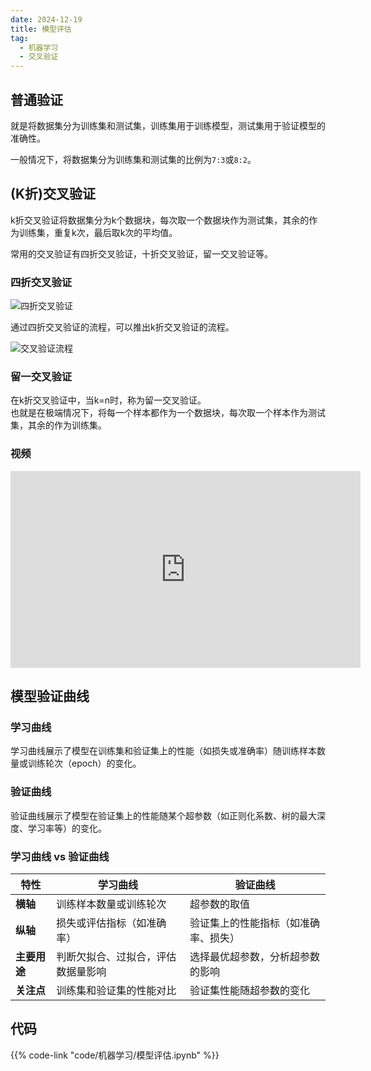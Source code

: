```yaml
---
date: 2024-12-19
title: 模型评估
tag:
  - 机器学习
  - 交叉验证
---
```


## 普通验证

就是将数据集分为训练集和测试集，训练集用于训练模型，测试集用于验证模型的准确性。

一般情况下，将数据集分为训练集和测试集的比例为`7:3`或`8:2`。

## (K折)交叉验证

k折交叉验证将数据集分为k个数据块，每次取一个数据块作为测试集，其余的作为训练集，重复k次，最后取k次的平均值。

常用的交叉验证有四折交叉验证，十折交叉验证，留一交叉验证等。

### 四折交叉验证

![四折交叉验证](../imgs/四折交叉验证.png)

通过四折交叉验证的流程，可以推出k折交叉验证的流程。

![交叉验证流程](../imgs/交叉验证流程.png)

### 留一交叉验证

在k折交叉验证中，当k=n时，称为留一交叉验证。  
也就是在极端情况下，将每一个样本都作为一个数据块，每次取一个样本作为测试集，其余的作为训练集。

### 视频

<iframe width="560" height="315" src="https://www.youtube.com/embed/fSytzGwwBVw?si=gT1XHctxlavZVB9H" title="YouTube video player" frameborder="0" allow="accelerometer; autoplay; clipboard-write; encrypted-media; gyroscope; picture-in-picture; web-share" referrerpolicy="strict-origin-when-cross-origin" allowfullscreen></iframe>

## 模型验证曲线

### 学习曲线

学习曲线展示了模型在训练集和验证集上的性能（如损失或准确率）随训练样本数量或训练轮次（epoch）的变化。

### 验证曲线

验证曲线展示了模型在验证集上的性能随某个超参数（如正则化系数、树的最大深度、学习率等）的变化。

### **学习曲线 vs 验证曲线**

| **特性**         | **学习曲线**                          | **验证曲线**                          |
|------------------|---------------------------------------|---------------------------------------|
| **横轴**         | 训练样本数量或训练轮次                | 超参数的取值                          |
| **纵轴**         | 损失或评估指标（如准确率）            | 验证集上的性能指标（如准确率、损失）  |
| **主要用途**     | 判断欠拟合、过拟合，评估数据量影响    | 选择最优超参数，分析超参数的影响      |
| **关注点**       | 训练集和验证集的性能对比              | 验证集性能随超参数的变化              |

## 代码

{{% code-link "code/机器学习/模型评估.ipynb" %}}
